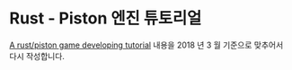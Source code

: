 # Rust - Piston 엔진 튜토리얼

[A rust/piston game developing tutorial](http://piston-tutorial.logdown.com/) 내용을 2018 년 3 월 기준으로 맞추어서 다시 작성합니다.
